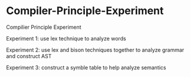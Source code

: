# Compiler-Principle-Experiment
Compilier Principle Experiment

Experiment 1: use lex technique to analyze words

Experiment 2: use lex and bison techniques together to analyze grammar and construct AST

Experiment 3: construct a symble table to help analyze semantics
